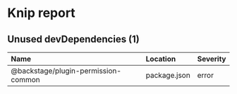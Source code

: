 # Knip report

## Unused devDependencies (1)

| Name                                | Location     | Severity |
| :---------------------------------- | :----------- | :------- |
| @backstage/plugin-permission-common | package.json | error    |


